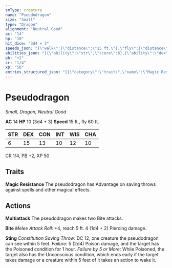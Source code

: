 ```yaml
---
smType: creature
name: "Pseudodragon"
size: "Small"
type: "Dragon"
alignment: "Neutral Good"
ac: "14"
hp: "10"
hit_dice: "3d4 + 3"
speeds_json: "{\"walk\":{\"distance\":\"15 ft.\"},\"fly\":{\"distance\":\"60 ft.\"}}"
abilities_json: "[{\"ability\":\"str\",\"score\":6},{\"ability\":\"dex\",\"score\":15},{\"ability\":\"con\",\"score\":13},{\"ability\":\"int\",\"score\":10},{\"ability\":\"wis\",\"score\":12},{\"ability\":\"cha\",\"score\":10}]"
pb: "+2"
cr: "1/4"
xp: "50"
entries_structured_json: "[{\"category\":\"trait\",\"name\":\"Magic Resistance\",\"text\":\"The pseudodragon has Advantage on saving throws against spells and other magical effects.\"},{\"category\":\"action\",\"name\":\"Multiattack\",\"text\":\"The pseudodragon makes two Bite attacks.\"},{\"category\":\"action\",\"name\":\"Bite\",\"text\":\"*Melee Attack Roll:* +4, reach 5 ft. 4 (1d4 + 2) Piercing damage.\"},{\"category\":\"action\",\"name\":\"Sting\",\"text\":\"*Constitution Saving Throw*: DC 12, one creature the pseudodragon can see within 5 feet. *Failure:*  5 (2d4) Poison damage, and the target has the Poisoned condition for 1 hour. *Failure by 5 or More:* While Poisoned, the target also has the Unconscious condition, which ends early if the target takes damage or a creature within 5 feet of it takes an action to wake it.\"}]"
---
```


# Pseudodragon
*Small, Dragon, Neutral Good*

**AC** 14
**HP** 10 (3d4 + 3)
**Speed** 15 ft., fly 60 ft.

| STR | DEX | CON | INT | WIS | CHA |
| --- | --- | --- | --- | --- | --- |
| 6 | 15 | 13 | 10 | 12 | 10 |

CR 1/4, PB +2, XP 50

## Traits

**Magic Resistance**
The pseudodragon has Advantage on saving throws against spells and other magical effects.

## Actions

**Multiattack**
The pseudodragon makes two Bite attacks.

**Bite**
*Melee Attack Roll:* +4, reach 5 ft. 4 (1d4 + 2) Piercing damage.

**Sting**
*Constitution Saving Throw*: DC 12, one creature the pseudodragon can see within 5 feet. *Failure:*  5 (2d4) Poison damage, and the target has the Poisoned condition for 1 hour. *Failure by 5 or More:* While Poisoned, the target also has the Unconscious condition, which ends early if the target takes damage or a creature within 5 feet of it takes an action to wake it.
